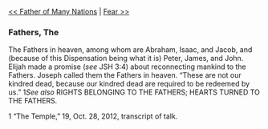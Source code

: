 [<< Father of Many Nations](Father%20of%20Many%20Nations.md)  |  [Fear >>](Fear.md)

### Fathers, The
The Fathers in heaven, among whom are Abraham, Isaac, and Jacob, and (because of this Dispensation being what it is) Peter, James, and John. Elijah made a promise (*see* JSH 3:4) about reconnecting mankind to the Fathers. Joseph called them the Fathers in heaven. “These are not our kindred dead, because our kindred dead are required to be redeemed by us.” 1*See also* RIGHTS BELONGING TO THE FATHERS; HEARTS TURNED TO THE FATHERS.



1 “The Temple,” 19, Oct. 28, 2012, transcript of talk.